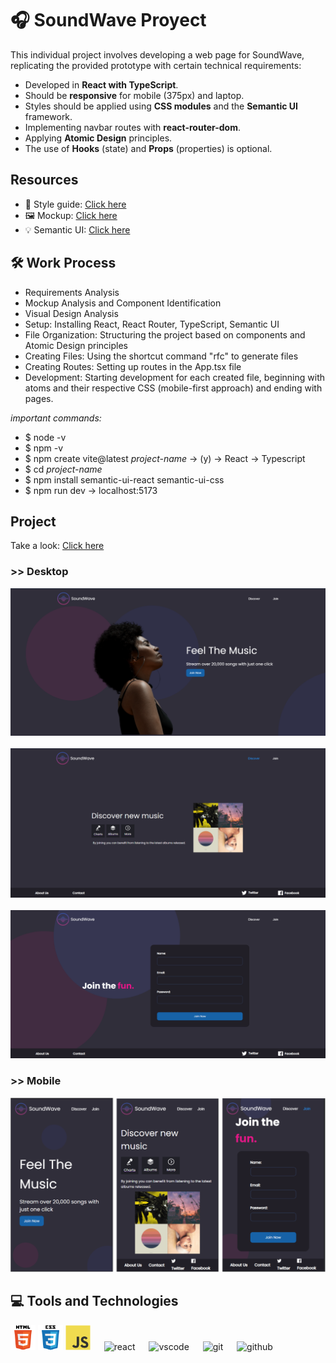 # 🎧 SoundWave Proyect

This individual project involves developing a web page for SoundWave, replicating the provided prototype with certain technical requirements:

- Developed in <b>React with TypeScript</b>.
- Should be <b>responsive</b> for mobile (375px) and laptop.
- Styles should be applied using <b>CSS modules</b> and the <b>Semantic UI</b> framework.
- Implementing navbar routes with <b>react-router-dom</b>.
- Applying <b>Atomic Design</b> principles.
- The use of <b>Hooks</b> (state) and <b>Props</b> (properties) is optional.

##  Resources
- 🎨 Style guide: <a href="https://simplonline-v3-prod.s3.eu-west-3.amazonaws.com/media/file/pdf/0b528713-7dbc-4261-b4b7-0070dd4e7021.pdf" target="_blank"> Click here</a>
- 🖼️ Mockup: <a href="https://simplonline-v3-prod.s3.eu-west-3.amazonaws.com/media/file/pdf/46391d6c-b766-4ed3-a121-72c9b2a15960.pdf" target="_blank"> Click here</a>
- 💡 Semantic UI: <a href="https://react.semantic-ui.com/" target="_blank"> Click here</a>

##  🛠 Work Process
- Requirements Analysis
- Mockup Analysis and Component Identification
- Visual Design Analysis
- Setup: Installing React, React Router, TypeScript, Semantic UI
- File Organization: Structuring the project based on components and Atomic Design principles
- Creating Files: Using the shortcut command "rfc" to generate files
- Creating Routes: Setting up routes in the App.tsx file
- Development: Starting development for each created file, beginning with atoms and their respective CSS (mobile-first approach) and ending with pages.

_important commands:_

- $ node -v
- $ npm -v
- $ npm create vite@latest <i>project-name</i> -> (y) -> React -> Typescript
- $ cd <i>project-name</i>
- $ npm install semantic-ui-react semantic-ui-css
- $ npm run dev -> localhost:5173


## Project
Take a look: <a href="" target="_blank"> Click here</a>

### >> Desktop
![Home](/my-app/src/assets/web-home.png)&emsp;
![Discover](/my-app/src/assets/web-discover.png)&emsp;
![Join](/my-app/src/assets/web-join.png)


### >> Mobile
![Alt text](/my-app/src/assets/mobile-screen.png)



## 💻 Tools and  Technologies
<div> <img src="https://raw.githubusercontent.com/devicons/devicon/master/icons/html5/html5-original-wordmark.svg" alt="html5" width="40" height="40"/>
<img src="https://raw.githubusercontent.com/devicons/devicon/master/icons/css3/css3-original-wordmark.svg" alt="css3" width="40" height="40"/>
<img src="https://raw.githubusercontent.com/devicons/devicon/master/icons/javascript/javascript-original.svg" alt="javascript" width="40" height="40"/>
&emsp;
<img src="https://img.icons8.com/?size=1x&id=t5K2CR8feVdX&format=gif" alt="react" width="40" heigth="40"/>
&emsp;
<img src="https://w7.pngwing.com/pngs/512/824/png-transparent-visual-studio-code-hd-logo-thumbnail.png" alt="vscode" width="40" heigth="40"/>
&emsp;
<img src="https://www.vectorlogo.zone/logos/git-scm/git-scm-icon.svg" alt="git" width="40" height="40"/>
&emsp;
<img src="https://cdn-icons-png.flaticon.com/512/25/25231.png" alt="github" width="40" heigth="40"/> </div>
